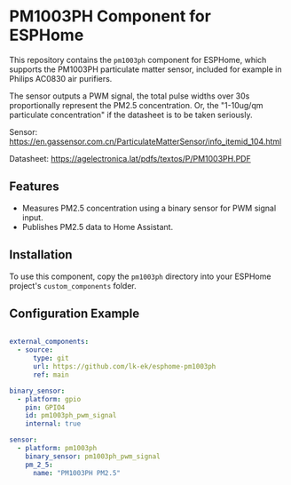 # PM1003PH Component for ESPHome

This repository contains the `pm1003ph` component for ESPHome, which supports
the PM1003PH particulate matter sensor, included for example in Philips AC0830
air purifiers.


The sensor outputs a PWM signal, the total pulse widths over 30s proportionally
represent the PM2.5 concentration. Or, the "1-10ug/qm particulate
concentration" if the datasheet is to be taken seriously.

Sensor: https://en.gassensor.com.cn/ParticulateMatterSensor/info_itemid_104.html

Datasheet: https://agelectronica.lat/pdfs/textos/P/PM1003PH.PDF


## Features
- Measures PM2.5 concentration using a binary sensor for PWM signal input.
- Publishes PM2.5 data to Home Assistant.

## Installation
To use this component, copy the `pm1003ph` directory into your ESPHome project's `custom_components` folder.

## Configuration Example
```yaml

external_components:
  - source:
      type: git
      url: https://github.com/lk-ek/esphome-pm1003ph
      ref: main 

binary_sensor:
  - platform: gpio
    pin: GPIO4
    id: pm1003ph_pwm_signal
    internal: true

sensor:
  - platform: pm1003ph
    binary_sensor: pm1003ph_pwm_signal
    pm_2_5:
      name: "PM1003PH PM2.5"
